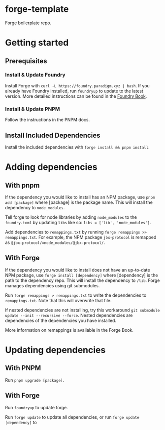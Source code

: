 # forge-template

Forge boilerplate repo.

# Getting started
## Prerequisites
### Install & Update Foundry
Install Forge with `curl -L https://foundry.paradigm.xyz | bash`. If you already have Foundry installed, run `foundryup` to update to the latest version. More detailed instructions can be found in the [Foundry Book](https://book.getfoundry.sh/getting-started/installation).

### Install & Update PNPM
Follow the instructions in the PNPM docs.

## Install Included Dependencies
Install the included dependencies with `forge install && pnpm install`.

# Adding dependencies
## With pnpm
If the dependency you would like to install has an NPM package, use `pnpm add [package]` where [package] is the package name. This will install the dependency to `node_modules`.

Tell forge to look for node libraries by adding `node_modules` to the `foundry.toml` by updating `libs` like so: `libs = ['lib', 'node_modules']`.

Add dependencies to `remappings.txt` by running `forge remappings >> remappings.txt`. For example, the NPM package `jbx-protocol` is remapped as `@jbx-protocol/=node_modules/@jbx-protocol/`.

## With Forge
If the dependency you would like to install does not have an up-to-date NPM package, use `forge install [dependency]` where [dependency] is the path to the dependency repo. This will install the dependency to `/lib`. Forge manages dependencies using git submodules.

Run `forge remappings > remappings.txt` to write the dependencies to `remappings.txt`. Note that this will overwrite that file. 

If nested dependencies are not installing, try this workaround `git submodule update --init --recursive --force`. Nested dependencies are dependencies of the dependencies you have installed. 

More information on remappings is available in the Forge Book.

# Updating dependencies
## With PNPM
Run `pnpm upgrade [package]`.

## With Forge
Run `foundryup` to update forge. 

Run `forge update` to update all dependencies, or run `forge update [dependency]` to 
